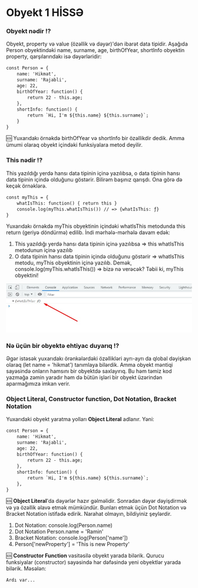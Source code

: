 # Obyekt 1 HİSSƏ

### Obyekt nədir ⁉
Obyekt, property və value (özəllik və dəyər)'dən ibarət data tipidir. Aşağıda Person obyektindəki name, surname, age, birthOfYear, shortInfo obyektin property, qarşılarındakı isə dəyərləridir:
```
const Person = {
    name: 'Hikmat',
    surname: 'Rajabli',
    age: 22,
    birthOfYear: function() {
        return 22 - this.age;
    },
    shortInfo: function() {
        return `Hi, I'm ${this.name} ${this.surname}`;
    }
}
```

🆘 Yuxarıdakı örnəkdə birthOfYear və shortInfo bir özəllikdir dedik. Amma ümumi olaraq obyekt içindəki funksiyalara metod deyilir. 

### This nədir ⁉

This yazıldığı yerdə hansı data tipinin içinə yazılıbsa, o data tipinin hansı data tipinin içində olduğunu göstərir. Bilirəm başınız qarışdı. Ona görə də keçək örnəklərə. 
```
const myThis = {
    whatIsThis: function() { return this }
    console.log(myThis.whatIsThis()) // => {whatIsThis: ƒ}
}
```
Yuxarıdakı örnəkdə myThis obyektinin içindəki whatIsThis metodunda this return (geriyə döndürmə) edilib. İndi mərhələ-mərhələ davam edək:
1. This yazıldığı yerdə hansı data tipinin içinə yazılıbsa => this whatIsThis metodunun içinə yazılıb
2. O data tipinin hansı data tipinin içində olduğunu göstərir => whatIsThis metodu, myThis obyektinin içinə yazılıb.
Demək, console.log(myThis.whatIsThis()) => bizə nə verəcək? Təbii ki, myThis obyektini!

![This is image](./img/1.jpg)

### Nə üçün bir obyektə ehtiyac duyarıq ⁉
Əgər istəsək yuxarıdakı örənkələrdəki özəllikləri ayrı-ayrı da qlobal dəyişkən olaraq (let name = 'hikmat') tanımlaya bilərdik. Amma obyekt məntiqi sayəsində onların hamsını bir obyektdə saxlayırıq. Bu həm təmiz kod yazmağa zəmin yaradır həm də bütün işləri bir obyekt üzərindən aparmağımıza imkan verir. 

### Object Literal, Constructor function, Dot Notation, Bracket Notation

Yuxarıdaki obyekt yaratma yolları **Object Literal** adlanır. Yəni:
```
const Person = {
    name: 'Hikmat',
    surname: 'Rajabli',
    age: 22,
    birthOfYear: function() {
        return 22 - this.age;
    },
    shortInfo: function() {
        return `Hi, I'm ${this.name} ${this.surname}`;
    },
}
```
🆘 **Object Literal**'da dəyərlər hazır gəlməlidir. Sonradan dəyər dəyişdirmək və ya özəllik əlavə etmək mümkündür. Bunları etmək üçün Dot Notation və Bracket Notation istifadə edirik. Narahat olmayın, bildiyiniz şeylərdir. 

1. Dot Notation: console.log(Person.name)
2. Dot Notation Person.name = 'Ramin'
3. Bracket Notation: console.log(Person['name'])
4. Person['newProperty'] = 'This is new Property'

🆘 **Constructor Function** vasitəsilə obyekt yarada bilərik. Qurucu funksiyalar (constructor) sayəsində hər dəfəsində yeni obyektlər yarada bilərik. Məsələn:
```
Ardı var...
```